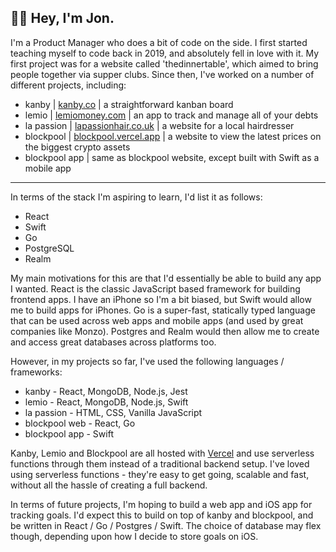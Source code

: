 ## 👋🏼 Hey, I'm Jon.


I'm a Product Manager who does a bit of code on the side. I first started teaching myself to code back in 2019, and absolutely fell in love with it. My first project was for a website called 'thedinnertable', which aimed to bring people together via supper clubs. Since then, I've worked on a number of different projects, including:

- kanby | [kanby.co](https://kanby.co) | a straightforward kanban board
- lemio | [lemiomoney.com](https://lemiomoney.com) | an app to track and manage all of your debts
- la passion | [lapassionhair.co.uk](http://lapassionhair.co.uk) | a website for a local hairdresser
- blockpool | [blockpool.vercel.app](https://blockpool.vercel.app) | a website to view the latest prices on the biggest crypto assets
- blockpool app | same as blockpool website, except built with Swift as a mobile app

***

In terms of the stack I'm aspiring to learn, I'd list it as follows:

- React
- Swift
- Go
- PostgreSQL
- Realm

My main motivations for this are that I'd essentially be able to build any app I wanted. React is the classic JavaScript based framework for building frontend apps. I have an iPhone so I'm a bit biased, but Swift would allow me to build apps for iPhones. Go is a super-fast, statically typed language that can be used across web apps and mobile apps (and used by great companies like Monzo). Postgres and Realm would then allow me to create and access great databases across platforms too.

However, in my projects so far, I've used the following languages / frameworks:

- kanby - React, MongoDB, Node.js, Jest
- lemio - React, MongoDB, Node.js, Swift
- la passion - HTML, CSS, Vanilla JavaScript
- blockpool web - React, Go
- blockpool app - Swift

Kanby, Lemio and Blockpool are all hosted with [Vercel](https://vercel.com) and use serverless functions through them instead of a traditional backend setup. I've loved using serverless functions - they're easy to get going, scalable and fast, without all the hassle of creating a full backend. 

In terms of future projects, I'm hoping to build a web app and iOS app for tracking goals. I'd expect this to build on top of kanby and blockpool, and be written in React / Go / Postgres / Swift. The choice of database may flex though, depending upon how I decide to store goals on iOS. 

